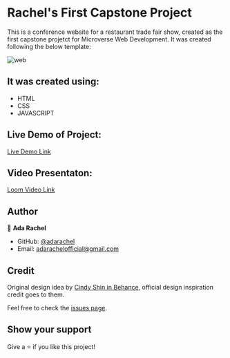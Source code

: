 # Rachel's First Capstone Project
This is a conference website for a restaurant trade fair show, created as the first capstone projetct for Microverse Web Development.
It was created following the below template:

![web](https://github.com/microverseinc/curriculum-html-css/raw/main/capstone/images/conference_page.png)

## It was created using:
- HTML
- CSS
- JAVASCRIPT

## Live Demo of Project:
[Live Demo Link]()

## Video Presentaton:

[Loom Video Link](https://www.loom.com/share/36e66129a274434fb93d7d956f472b6f)

## Author
👤 **Ada Rachel**

- GitHub: [@adarachel](https://github.com/adarachel)
- Email: [adarachelofficial@gmail.com](https://mail.google.com/mail/u/2/#inbox)

## Credit

Original design idea by [Cindy Shin in Behance](https://www.behance.net/adagio07), official design inspiration credit goes to them.

Feel free to check the [issues page](../../issues/).

## Show your support

Give a ⭐️ if you like this project!
